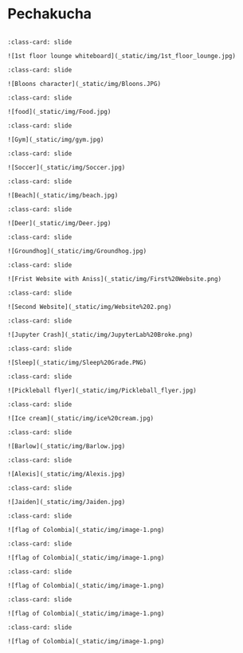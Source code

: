 # Pechakucha


```{include} _static/play_pause.html
```

```{card}
:class-card: slide

![1st floor lounge whiteboard](_static/img/1st_floor_lounge.jpg)
```


```{card}
:class-card: slide

![Bloons character](_static/img/Bloons.JPG)
```


```{card}
:class-card: slide

![food](_static/img/Food.jpg)
```


```{card}
:class-card: slide

![Gym](_static/img/gym.jpg)
```



```{card}
:class-card: slide

![Soccer](_static/img/Soccer.jpg)
```




```{card}
:class-card: slide

![Beach](_static/img/beach.jpg)
```




```{card}
:class-card: slide

![Deer](_static/img/Deer.jpg)
```





```{card}
:class-card: slide

![Groundhog](_static/img/Groundhog.jpg)
```




```{card}
:class-card: slide

![Frist Website with Aniss](_static/img/First%20Website.png)
```




```{card}
:class-card: slide

![Second Website](_static/img/Website%202.png)
```




```{card}
:class-card: slide

![Jupyter Crash](_static/img/JupyterLab%20Broke.png)
```

```{card}
:class-card: slide

![Sleep](_static/img/Sleep%20Grade.PNG)
```




```{card}
:class-card: slide

![Pickleball flyer](_static/img/Pickleball_flyer.jpg)
```




```{card}
:class-card: slide

![Ice cream](_static/img/ice%20cream.jpg)
```




```{card}
:class-card: slide

![Barlow](_static/img/Barlow.jpg)
```




```{card}
:class-card: slide

![Alexis](_static/img/Alexis.jpg)
```




```{card}
:class-card: slide

![Jaiden](_static/img/Jaiden.jpg)
```




```{card}
:class-card: slide

![flag of Colombia](_static/img/image-1.png)
```




```{card}
:class-card: slide

![flag of Colombia](_static/img/image-1.png)
```




```{card}
:class-card: slide

![flag of Colombia](_static/img/image-1.png)
```





```{card}
:class-card: slide

![flag of Colombia](_static/img/image-1.png)
```




```{card}
:class-card: slide

![flag of Colombia](_static/img/image-1.png)
```

